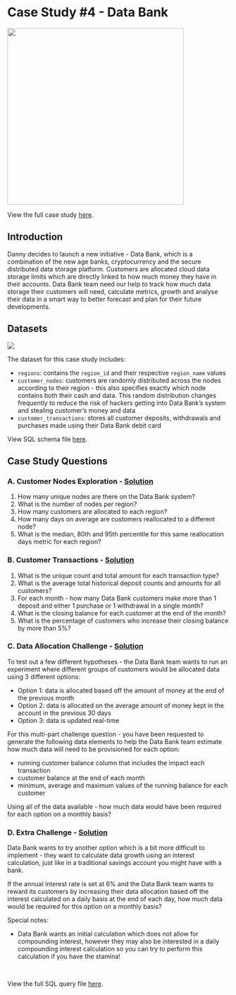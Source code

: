 # Case Study #4 - Data Bank
<img src='https://8weeksqlchallenge.com/images/case-study-designs/4.png' width='400'>

View the full case study [here](https://8weeksqlchallenge.com/case-study-4/).

## Introduction
Danny decides to launch a new initiative - Data Bank, which is a combination of the new age banks, cryptocurrency and the secure distributed data storage platform. Customers are allocated cloud data storage limits which are directly linked to how much money they have in their accounts. Data Bank team need our help to track how much data storage their customers will need, calculate metrics, growth and analyse their data in a smart way to better forecast and plan for their future developments.

## Datasets
<img src='https://8weeksqlchallenge.com/images/case-study-4-erd.png'>

The dataset for this case study includes:
* `regions`: contains the `region_id` and their respective `region_name` values
* `customer_nodes`: customers are randomly distributed across the nodes according to their region - this also specifies exactly which node contains both their cash and data. This random distribution changes frequently to reduce the risk of hackers getting into Data Bank’s system and stealing customer’s money and data
* `customer_transactions`: stores all customer deposits, withdrawals and purchases made using their Data Bank debit card

View SQL schema file [here](./Schema.sql).

## Case Study Questions

### A. Customer Nodes Exploration - [Solution](./A.%20Customer%20Nodes%20Exploration.md)
<ol>
  <li>How many unique nodes are there on the Data Bank system?</li>
  <li>What is the number of nodes per region?</li>
  <li>How many customers are allocated to each region?</li>
  <li>How many days on average are customers reallocated to a different node?</li>
  <li>What is the median, 80th and 95th percentile for this same reallocation days metric for each region?</li>
</ol>

### B. Customer Transactions - [Solution](./B.%20Customer%20Transactions.md)
<ol>
  <li>What is the unique count and total amount for each transaction type?</li>
  <li>What is the average total historical deposit counts and amounts for all customers?</li>
  <li>For each month - how many Data Bank customers make more than 1 deposit and either 1 purchase or 1 withdrawal in a single month?</li>
  <li>What is the closing balance for each customer at the end of the month?</li>
  <li>What is the percentage of customers who increase their closing balance by more than 5%?</li>
</ol>

### C. Data Allocation Challenge - [Solution](./C.%20Data%20Allocation%20Challenge.md)
To test out a few different hypotheses - the Data Bank team wants to run an experiment where different groups of customers would be allocated data using 3 different options:
<ul>
  <li>Option 1: data is allocated based off the amount of money at the end of the previous month</li>
  <li>Option 2: data is allocated on the average amount of money kept in the account in the previous 30 days</li>
  <li>Option 3: data is updated real-time</li>
</ul>

For this multi-part challenge question - you have been requested to generate the following data elements to help the Data Bank team estimate how much data will need to be provisioned for each option:
<ul>
  <li>running customer balance column that includes the impact each transaction</li>
  <li>customer balance at the end of each month</li>
  <li>minimum, average and maximum values of the running balance for each customer</li>
</ul>

Using all of the data available - how much data would have been required for each option on a monthly basis?

### D. Extra Challenge - [Solution](./D.%20Extra%20Challenge.md)

Data Bank wants to try another option which is a bit more difficult to implement - they want to calculate data growth using an interest calculation, just like in a traditional savings account you might have with a bank.

If the annual interest rate is set at 6% and the Data Bank team wants to reward its customers by increasing their data allocation based off the interest calculated on a daily basis at the end of each day, how much data would be required for this option on a monthly basis?

Special notes:

<ul>
  <li>Data Bank wants an initial calculation which does not allow for compounding interest, however they may also be interested in a daily compounding interest calculation so you can try to perform this calculation if you have the stamina!</li>
</ul>

<br>

View the full SQL query file [here](./Query.sql).